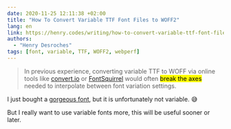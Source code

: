```yaml
---
date: 2020-11-25 12:11:38 +02:00
title: "How To Convert Variable TTF Font Files to WOFF2"
lang: en
link: https://henry.codes/writing/how-to-convert-variable-ttf-font-files-to-woff2/
authors:
  - "Henry Desroches"
tags: [font, variable, TTF, WOFF2, webperf]
---
```


> In previous experience, converting variable TTF to WOFF via online tools like [convert.io](http://convert.io/) or [FontSquirrel](https://www.fontsquirrel.com/tools/webfont-generator) would often <mark>break the axes</mark> needed to interpolate between font variation settings.

I just bought a [gorgeous font](https://ohnotype.co/fonts/coniferous), but it is unfortunately not variable. 😅

But I really want to use variable fonts more, this will be useful sooner or later.
